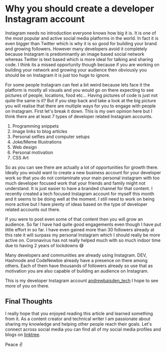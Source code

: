 # Why you should create a developer Instagram account

Instagram needs no introduction everyone knows how big it is. It is one of the most popular and active social media platforms in the world. In fact it is even bigger than Twitter which is why it is so good for building your brand and growing followers. However many developers avoid it completely because Instagram is predominantly an image based social network whereas Twitter is text based which is more ideal for talking and sharing code. I think its a missed opportunity though because if you are working on building your network and growing your audience then obviously you should be on Instagram it is just too huge to ignore.

For some people Instagram can feel a bit weird because lets face it the platform is mostly all visuals and you would go on there expecting to see pictures of people, locations, food etc... Having pictures of code is just not quite the same is it? But if you step back and take a look at the big picture you will realise that there are multiple ways for you to engage with people on Instagram. First let's break it down. This is my own opinion here but I think there are at least 7 types of developer related Instagram accounts.

1. Programming snippets
2. Image links to blog articles
3. Personal selfies and computer setups
4. Joke/Meme Illustrations
5. Web design
6. Personal motivation
7. CSS Art

So as you can see there are actually a lot of opportunities for growth there. Ideally you would want to create a new business account for your developer work so that you do not contaminate your main personal instagram with too much developer focused work that your friends and family might not understand. It is just easier to have a branded channel for that content. I recently created a tech focused Instagram account for myself this month and it seems to be doing well at the moment. I still need to work on being more active but I have plenty of ideas based on the type of developer related accounts out there.

If you were to post even some of that content then you will grow an audience. So far I have had quite good engagements even though I have put little effort in so far. I have even gained more than 30 followers already at this rate it will surpass my personal Instagram which I should really be more active on. Coronavirus has not really helped much with so much indoor time due to having 2 years of lockdowns 😅

Many developers and communities are already using Instagram. DEV, Hashnode and CodeNewbie already have a presence on there among others. Each of them have thousands of followers already so use that as motivation you are also capable of building an audience on Instagram.

This is my developer Instagram account [andrewbaisden_tech](https://www.instagram.com/andrewbaisden_tech/) I hope to see more of you on there.

## Final Thoughts

I really hope that you enjoyed reading this article and learned something from it. As a content creator and technical writer I am passionate about sharing my knowledge and helping other people reach their goals. Let's connect across social media you can find all of my social media profiles and blogs on [linktree](https://linktr.ee/andrewbaisden).

Peace ✌️
